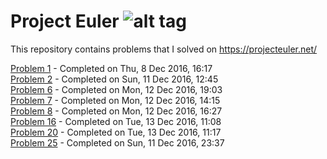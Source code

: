 # Project Euler ![alt tag](https://projecteuler.net/profile/arun.thekkuden.png)
This repository contains problems that I solved on https://projecteuler.net/

[Problem 1](https://projecteuler.net/problem=1) - Completed on Thu, 8 Dec 2016, 16:17  
[Problem 2](https://projecteuler.net/problem=2) - Completed on Sun, 11 Dec 2016, 12:45  
[Problem 6](https://projecteuler.net/problem=6) - Completed on Mon, 12 Dec 2016, 19:03  
[Problem 7](https://projecteuler.net/problem=7) - Completed on Mon, 12 Dec 2016, 14:15  
[Problem 8](https://projecteuler.net/problem=8) - Completed on Mon, 12 Dec 2016, 16:27  
[Problem 16](https://projecteuler.net/problem=16) - Completed on Tue, 13 Dec 2016, 11:08  
[Problem 20](https://projecteuler.net/problem=20) - Completed on Tue, 13 Dec 2016, 11:17  
[Problem 25](https://projecteuler.net/problem=25) - Completed on Sun, 11 Dec 2016, 23:37  
